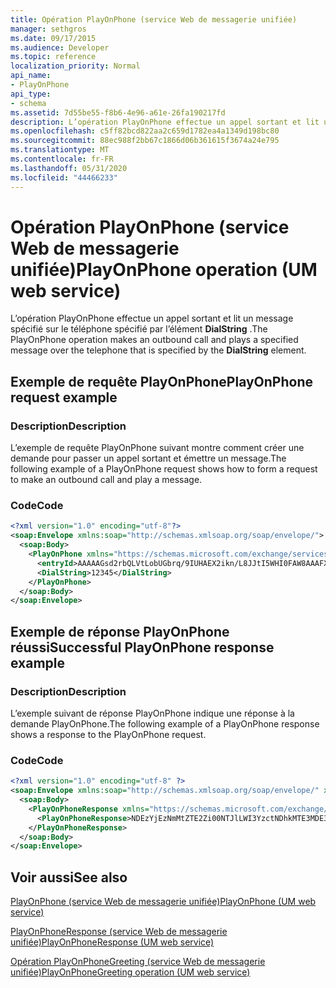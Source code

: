 ```yaml
---
title: Opération PlayOnPhone (service Web de messagerie unifiée)
manager: sethgros
ms.date: 09/17/2015
ms.audience: Developer
ms.topic: reference
localization_priority: Normal
api_name:
- PlayOnPhone
api_type:
- schema
ms.assetid: 7d55be55-f8b6-4e96-a61e-26fa190217fd
description: L’opération PlayOnPhone effectue un appel sortant et lit un message spécifié sur le téléphone spécifié par l’élément DialString.
ms.openlocfilehash: c5ff82bcd822aa2c659d1782ea4a1349d198bc80
ms.sourcegitcommit: 88ec988f2bb67c1866d06b361615f3674a24e795
ms.translationtype: MT
ms.contentlocale: fr-FR
ms.lasthandoff: 05/31/2020
ms.locfileid: "44466233"
---
```

# <a name="playonphone-operation-um-web-service"></a><span data-ttu-id="53508-103">Opération PlayOnPhone (service Web de messagerie unifiée)</span><span class="sxs-lookup"><span data-stu-id="53508-103">PlayOnPhone operation (UM web service)</span></span>

<span data-ttu-id="53508-104">L’opération PlayOnPhone effectue un appel sortant et lit un message spécifié sur le téléphone spécifié par l’élément **DialString** .</span><span class="sxs-lookup"><span data-stu-id="53508-104">The PlayOnPhone operation makes an outbound call and plays a specified message over the telephone that is specified by the **DialString** element.</span></span> 
  
## <a name="playonphone-request-example"></a><span data-ttu-id="53508-105">Exemple de requête PlayOnPhone</span><span class="sxs-lookup"><span data-stu-id="53508-105">PlayOnPhone request example</span></span>

### <a name="description"></a><span data-ttu-id="53508-106">Description</span><span class="sxs-lookup"><span data-stu-id="53508-106">Description</span></span>

<span data-ttu-id="53508-107">L’exemple de requête PlayOnPhone suivant montre comment créer une demande pour passer un appel sortant et émettre un message.</span><span class="sxs-lookup"><span data-stu-id="53508-107">The following example of a PlayOnPhone request shows how to form a request to make an outbound call and play a message.</span></span>
  
### <a name="code"></a><span data-ttu-id="53508-108">Code</span><span class="sxs-lookup"><span data-stu-id="53508-108">Code</span></span>

```XML
<?xml version="1.0" encoding="utf-8"?>
<soap:Envelope xmlns:soap="http://schemas.xmlsoap.org/soap/envelope/">
  <soap:Body>
    <PlayOnPhone xmlns="https://schemas.microsoft.com/exchange/services/2006/messages">
      <entryId>AAAAAGsd2rbQLVtLobUGbrq/9IUHAEX2ikn/L8JJtI5WHI0FAW8AAAFXHhsAACxVpEl+KVVLl957wp//x6UAGAetcDUAAA==</entryId>
      <DialString>12345</DialString>
    </PlayOnPhone>
  </soap:Body>
</soap:Envelope>
```

## <a name="successful-playonphone-response-example"></a><span data-ttu-id="53508-109">Exemple de réponse PlayOnPhone réussi</span><span class="sxs-lookup"><span data-stu-id="53508-109">Successful PlayOnPhone response example</span></span>

### <a name="description"></a><span data-ttu-id="53508-110">Description</span><span class="sxs-lookup"><span data-stu-id="53508-110">Description</span></span>

<span data-ttu-id="53508-111">L’exemple suivant de réponse PlayOnPhone indique une réponse à la demande PlayOnPhone.</span><span class="sxs-lookup"><span data-stu-id="53508-111">The following example of a PlayOnPhone response shows a response to the PlayOnPhone request.</span></span>
  
### <a name="code"></a><span data-ttu-id="53508-112">Code</span><span class="sxs-lookup"><span data-stu-id="53508-112">Code</span></span>

```XML
<?xml version="1.0" encoding="utf-8" ?> 
<soap:Envelope xmlns:soap="http://schemas.xmlsoap.org/soap/envelope/" xmlns:xsi="http://www.w3.org/2001/XMLSchema-instance" xmlns:xsd="http://www.w3.org/2001/XMLSchema">
  <soap:Body>
    <PlayOnPhoneResponse xmlns="https://schemas.microsoft.com/exchange/services/2006/messages">
      <PlayOnPhoneResponse>NDEzYjEzNmMtZTE2Zi00NTJlLWI3YzctNDhkMTE3MDE3YjlmQGRmLWV1bS0wMS5leGNoYW5nZS5jb3JwLm1pY3Jvc29mdC5jb20=</PlayOnPhoneResponse> 
    </PlayOnPhoneResponse>
  </soap:Body>
</soap:Envelope>
```

## <a name="see-also"></a><span data-ttu-id="53508-113">Voir aussi</span><span class="sxs-lookup"><span data-stu-id="53508-113">See also</span></span>



[<span data-ttu-id="53508-114">PlayOnPhone (service Web de messagerie unifiée)</span><span class="sxs-lookup"><span data-stu-id="53508-114">PlayOnPhone (UM web service)</span></span>](playonphone-um-web-service.md)
  
[<span data-ttu-id="53508-115">PlayOnPhoneResponse (service Web de messagerie unifiée)</span><span class="sxs-lookup"><span data-stu-id="53508-115">PlayOnPhoneResponse (UM web service)</span></span>](playonphoneresponse-um-web-service.md)
  
[<span data-ttu-id="53508-116">Opération PlayOnPhoneGreeting (service Web de messagerie unifiée)</span><span class="sxs-lookup"><span data-stu-id="53508-116">PlayOnPhoneGreeting operation (UM web service)</span></span>](playonphonegreeting-operation-um-web-service.md)

